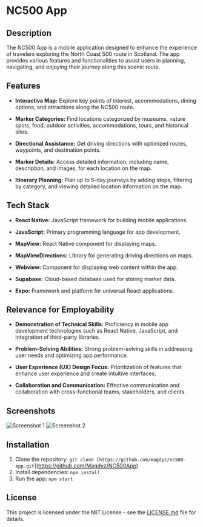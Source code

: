# NC500 App

## Description
The NC500 App is a mobile application designed to enhance the experience of travelers exploring the North Coast 500 route in Scotland. The app provides various features and functionalities to assist users in planning, navigating, and enjoying their journey along this scenic route.

## Features

- **Interactive Map:** Explore key points of interest, accommodations, dining options, and attractions along the NC500 route.
  
- **Marker Categories:** Find locations categorized by museums, nature spots, food, outdoor activities, accommodations, tours, and historical sites.
  
- **Directional Assistance:** Get driving directions with optimized routes, waypoints, and destination points.
  
- **Marker Details:** Access detailed information, including name, description, and images, for each location on the map.
  
- **Itinerary Planning:** Plan up to 5-day journeys by adding stops, filtering by category, and viewing detailed location information on the map.
  
## Tech Stack

- **React Native:** JavaScript framework for building mobile applications.
  
- **JavaScript:** Primary programming language for app development.
  
- **MapView:** React Native component for displaying maps.
  
- **MapViewDirections:** Library for generating driving directions on maps.
  
- **Webview:** Component for displaying web content within the app.
  
- **Supabase:** Cloud-based database used for storing marker data.
  
- **Expo:** Framework and platform for universal React applications.

## Relevance for Employability

- **Demonstration of Technical Skills:** Proficiency in mobile app development technologies such as React Native, JavaScript, and integration of third-party libraries.
  
- **Problem-Solving Abilities:** Strong problem-solving skills in addressing user needs and optimizing app performance.
  
- **User Experience (UX) Design Focus:** Prioritization of features that enhance user experience and create intuitive interfaces.
  
- **Collaboration and Communication:** Effective communication and collaboration with cross-functional teams, stakeholders, and clients.

## Screenshots

![Screenshot 1](/Screenshots/screenshot1.gif)
![Screenshot 2](/screenshots/screenshot2.gif)

## Installation

1. Clone the repository: `git clone [https://github.com/magdyz/nc500-app.git`](https://github.com/Magdyz/NC500App)
2. Install dependencies: `npm install`
3. Run the app: `npm start`

## License

This project is licensed under the MIT License - see the [LICENSE.md](LICENSE.md) file for details.
